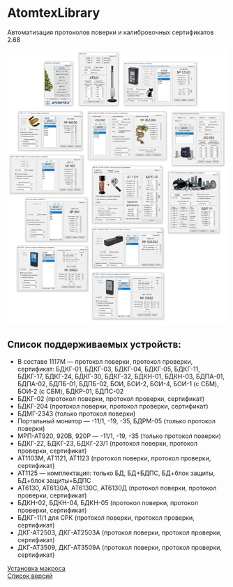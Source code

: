 # AtomtexLibrary
Автоматизация протоколов поверки и калибровочных сертификатов 2.68

![alt tag](allBD2.jpg)
## Список поддерживаемых устройств:

* В составе 1117М — протокол поверки, протокол проверки, сертификат: БДКГ-01, БДКГ-03, БДКГ-04, БДКГ-05, БДКГ-11, БДКГ-17, БДКГ-24, БДКГ-30, БДКГ-32, БДКН-01, БДКН-03, БДПА-01, БДПА-02, БДПБ-01, БДПБ-02, БОИ, БОИ-2, БОИ-4, БОИ-1 (с СБМ), БОИ-2 (с СБМ), БДКР-01, БДПС-02
* БДКГ-02 (протокол поверки, протокол проверки, сертификат) 
* БДКГ-204 (протокол поверки, протокол проверки, сертификат)
* БДМГ-2343 (только протокол поверки)
* Портальный монитор — -11/1, -19, -35, БДРМ-05 (только протокол поверки)
* МРП-АТ920, 920В, 920Р — -11/1, -19, -35 (только протокол поверки)
* БДКГ-22, БДКГ-23, БДКГ-23/1 (протокол поверки, протокол проверки, сертификат)
* АТ1103М, АТ1121, АТ1123 (протокол поверки, протокол проверки, сертификат)
* АТ1125 — комплектация: только БД, БД+БДПС, БД+блок защиты, БД+блок защиты+БДПС
* АТ6130, АТ6130А, АТ6130С, АТ6130Д (протокол поверки, протокол проверки, сертификат)
* БДКН-02, БДКН-04, БДКН-05 (протокол поверки, протокол проверки, сертификат)
* БДКГ-11/1 для СРК (протокол поверки, протокол проверки, сертификат)
* ДКГ-АТ2503, ДКГ-АТ2503А (протокол поверки, протокол проверки, сертификат)
* ДКГ-АТ3509, ДКГ-АТ3509А (протокол поверки, протокол проверки, сертификат)

[Установка макроса](./INSTALL.md)  
[Список версий](./VERSION.md)

